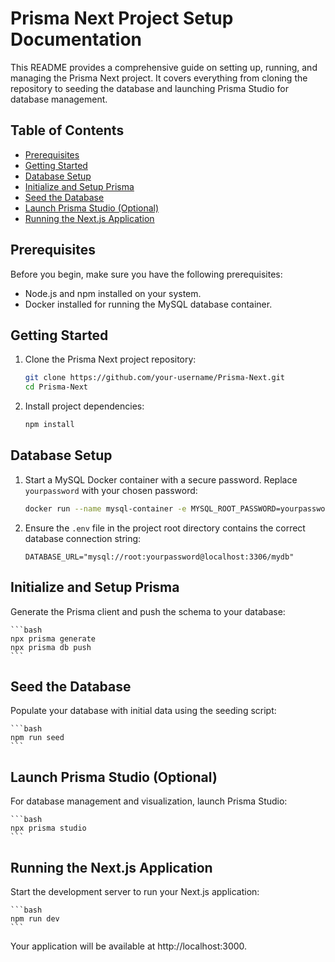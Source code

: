 # Prisma Next Project Setup Documentation

This README provides a comprehensive guide on setting up, running, and managing the Prisma Next project. It covers everything from cloning the repository to seeding the database and launching Prisma Studio for database management.

## Table of Contents

- [Prerequisites](#prerequisites)
- [Getting Started](#getting-started)
- [Database Setup](#database-setup)
- [Initialize and Setup Prisma](#initialize-and-setup-prisma)
- [Seed the Database](#seed-the-database)
- [Launch Prisma Studio (Optional)](#launch-prisma-studio-optional)
- [Running the Next.js Application](#running-the-nextjs-application)

## Prerequisites

Before you begin, make sure you have the following prerequisites:

- Node.js and npm installed on your system.
- Docker installed for running the MySQL database container.

## Getting Started

1. Clone the Prisma Next project repository:

    ```bash
    git clone https://github.com/your-username/Prisma-Next.git
    cd Prisma-Next
    ```

2. Install project dependencies:

    ```bash
    npm install
    ```

## Database Setup

1. Start a MySQL Docker container with a secure password. Replace `yourpassword` with your chosen password:

    ```bash
    docker run --name mysql-container -e MYSQL_ROOT_PASSWORD=yourpassword -p 3306:3306 -d mysql:latest
    ```

2. Ensure the `.env` file in the project root directory contains the correct database connection string:

    ```env
    DATABASE_URL="mysql://root:yourpassword@localhost:3306/mydb"
    ```

## Initialize and Setup Prisma

Generate the Prisma client and push the schema to your database:

    ```bash
    npx prisma generate
    npx prisma db push
    ```

## Seed the Database

Populate your database with initial data using the seeding script:

    ```bash
    npm run seed
    ```

## Launch Prisma Studio (Optional)

For database management and visualization, launch Prisma Studio:

    ```bash
    npx prisma studio
    ```


## Running the Next.js Application

Start the development server to run your Next.js application:

    ```bash
    npm run dev
    ```

Your application will be available at http://localhost:3000.

